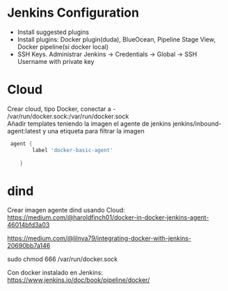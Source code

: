 # Jenkins Configuration

- Install suggested plugins
- Install plugins:  Docker plugin(duda), BlueOcean, Pipeline Stage View, Docker pipeline(si docker local)
- SSH Keys. Administrar Jenkins -> Credentials -> Global -> SSH Username with private key

# Cloud
Crear cloud, tipo Docker, conectar a - /var/run/docker.sock:/var/run/docker.sock    
Añadir templates teniendo la imagen el agente de jenkins jenkins/inbound-agent:latest y una etiqueta para filtrar la imagen
```groovy
 agent {
        label 'docker-basic-agent' 
      
    }
```

# dind

Crear imagen agente dind usando Cloud:
https://medium.com/@haroldfinch01/docker-in-docker-jenkins-agent-46014bfd3a03





https://medium.com/@lilnya79/integrating-docker-with-jenkins-20690bb7a146

sudo chmod 666 /var/run/docker.sock


Con docker instalado en Jenkins: https://www.jenkins.io/doc/book/pipeline/docker/
